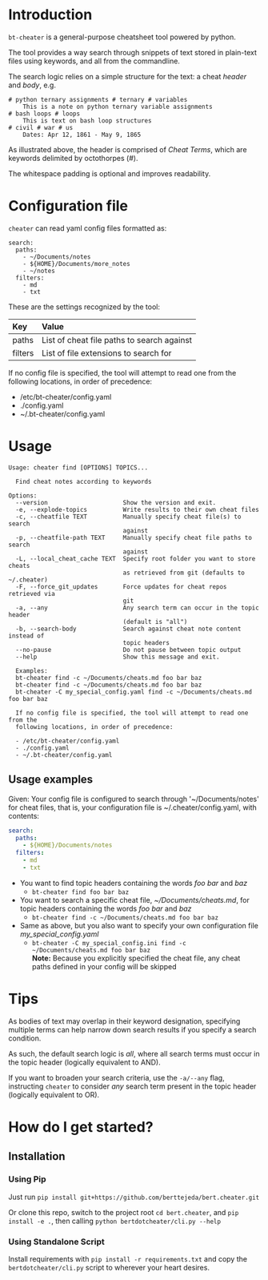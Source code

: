 # Introduction

`bt-cheater` is a general-purpose cheatsheet tool powered by python.

The tool provides a way search through snippets of text stored in plain-text files using keywords, and all from the commandline.

The search logic relies on a simple structure for the text: a cheat _header_ and _body_, e.g.

```
# python ternary assignments # ternary # variables
    This is a note on python ternary variable assignments
# bash loops # loops
    This is text on bash loop structures
# civil # war # us
    Dates: Apr 12, 1861 - May 9, 1865
```

As illustrated above, the header is comprised of _Cheat Terms_, which are keywords delimited by octothorpes (#). 

The whitespace padding is optional and improves readability.

# Configuration file

`cheater` can read yaml config files formatted as:

```
search:
  paths:
    - ~/Documents/notes
    - ${HOME}/Documents/more_notes
    - ~/notes
  filters:
    - md
    - txt
```

These are the settings recognized by the tool:

| Key     | Value                                      |
|:--------|:-------------------------------------------|
| paths   | List of cheat file paths to search against |
| filters | List of file extensions to search for      |

If no config file is specified, the tool will attempt to read one from the following locations, in order of precedence:

- /etc/bt-cheater/config.yaml
- ./config.yaml
- ~/.bt-cheater/config.yaml

# Usage

```
Usage: cheater find [OPTIONS] TOPICS...

  Find cheat notes according to keywords

Options:
  --version                     Show the version and exit.
  -e, --explode-topics          Write results to their own cheat files
  -c, --cheatfile TEXT          Manually specify cheat file(s) to search
                                against
  -p, --cheatfile-path TEXT     Manually specify cheat file paths to search
                                against
  -L, --local_cheat_cache TEXT  Specify root folder you want to store cheats
                                as retrieved from git (defaults to ~/.cheater)
  -F, --force_git_updates       Force updates for cheat repos retrieved via
                                git
  -a, --any                     Any search term can occur in the topic header
                                (default is "all")
  -b, --search-body             Search against cheat note content instead of
                                topic headers
  --no-pause                    Do not pause between topic output
  --help                        Show this message and exit.

  Examples:
  bt-cheater find -c ~/Documents/cheats.md foo bar baz
  bt-cheater find -c ~/Documents/cheats.md foo bar baz
  bt-cheater -C my_special_config.yaml find -c ~/Documents/cheats.md foo bar baz

  If no config file is specified, the tool will attempt to read one from the
  following locations, in order of precedence:

  - /etc/bt-cheater/config.yaml 
  - ./config.yaml 
  - ~/.bt-cheater/config.yaml
```

## Usage examples

Given: Your config file is configured to search through '~/Documents/notes' 
for cheat files, that is, your configuration file is ~/.cheater/config.yaml, with contents: <br />
```yaml
search:
  paths:
    - ${HOME}/Documents/notes
  filters:
    - md
    - txt
```

* You want to find topic headers containing the words _foo_ _bar_ and _baz_
    * `bt-cheater find foo bar baz`
* You want to search a specific cheat file, _~/Documents/cheats.md_, for topic headers containing the words _foo_ _bar_ and _baz_
    * `bt-cheater find -c ~/Documents/cheats.md foo bar baz`
* Same as above, but you also want to specify your own configuration file _my_special_config.yaml_
    * `bt-cheater -C my_special_config.ini find -c ~/Documents/cheats.md foo bar baz`<br />
    **Note:** Because you explicitly specified the cheat file, any cheat paths defined in your config will be skipped

# Tips

As bodies of text may overlap in their keyword designation, specifying multiple terms
can help narrow down search results if you specify a search condition.

As such, the default search logic is _all_, where all search terms must occur in the topic header (logically equivalent to AND).

If you want to broaden your search criteria, use the `-a/--any` flag, instructing `cheater` to consider _any_ search term present in the topic header (logically equivalent to OR).

# How do I get started?

## Installation

### Using Pip

Just run `pip install git+https://github.com/berttejeda/bert.cheater.git`

Or clone this repo, switch to the project root `cd bert.cheater`, and `pip install -e .`,
then calling `python bertdotcheater/cli.py --help`

### Using Standalone Script

Install requirements with `pip install -r requirements.txt` and copy the `bertdotcheater/cli.py` script to wherever your heart desires.
